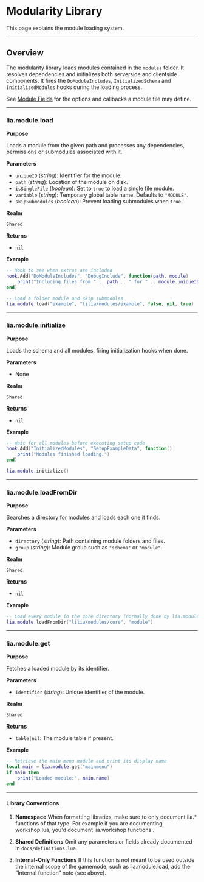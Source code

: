 # Modularity Library

This page explains the module loading system.

---

## Overview

The modularity library loads modules contained in the `modules` folder. It resolves dependencies and initializes both serverside and clientside components. It fires the `DoModuleIncludes`, `InitializedSchema` and `InitializedModules` hooks during the loading process.

See [Module Fields](../definitions/module.md) for the options and callbacks a module file may define.

---

### lia.module.load

**Purpose**

Loads a module from the given path and processes any dependencies, permissions
or submodules associated with it.

**Parameters**

* `uniqueID` (*string*): Identifier for the module.
* `path` (*string*): Location of the module on disk.
* `isSingleFile` (*boolean*): Set to `true` to load a single file module.
* `variable` (*string*): Temporary global table name. Defaults to `"MODULE"`.
* `skipSubmodules` (*boolean*): Prevent loading submodules when `true`.

**Realm**

`Shared`

**Returns**

* `nil`

**Example**

```lua
-- Hook to see when extras are included
hook.Add("DoModuleIncludes", "DebugInclude", function(path, module)
    print("Including files from " .. path .. " for " .. module.uniqueID)
end)

-- Load a folder module and skip submodules
lia.module.load("example", "lilia/modules/example", false, nil, true)
```

---

### lia.module.initialize

**Purpose**

Loads the schema and all modules, firing initialization hooks when done.

**Parameters**

* None

**Realm**

`Shared`

**Returns**

* `nil`

**Example**

```lua
-- Wait for all modules before executing setup code
hook.Add("InitializedModules", "SetupExampleData", function()
    print("Modules finished loading.")
end)

lia.module.initialize()
```

---

### lia.module.loadFromDir

**Purpose**

Searches a directory for modules and loads each one it finds.

**Parameters**

* `directory` (*string*): Path containing module folders and files.
* `group` (*string*): Module group such as `"schema"` or `"module"`.

**Realm**

`Shared`

**Returns**

* `nil`

**Example**

```lua
-- Load every module in the core directory (normally done by lia.module.initialize)
lia.module.loadFromDir("lilia/modules/core", "module")
```

---

### lia.module.get

**Purpose**

Fetches a loaded module by its identifier.

**Parameters**

* `identifier` (*string*): Unique identifier of the module.

**Realm**

`Shared`

**Returns**

* `table|nil`: The module table if present.

**Example**

```lua
-- Retrieve the main menu module and print its display name
local main = lia.module.get("mainmenu")
if main then
    print("Loaded module:", main.name)
end
```

---

#### Library Conventions

1. **Namespace**
   When formatting libraries, make sure to only document lia.* functions of that type. For example if you are documenting workshop.lua, you'd document lia.workshop functions .

2. **Shared Definitions**
   Omit any parameters or fields already documented in `docs/definitions.lua`.

3. **Internal-Only Functions**
   If this function is not meant to be used outside the internal scope of the gamemode, such as lia.module.load, add the “Internal function” note (see above).
